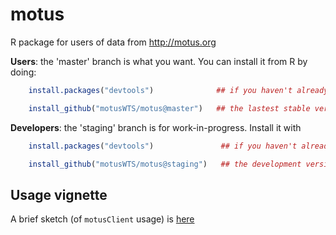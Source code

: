 # motus
R package for users of data from http://motus.org

**Users**: the 'master' branch is what you want.  You can install it
from R by doing:
```R
    install.packages("devtools")              ## if you haven't already done this

    install_github("motusWTS/motus@master")   ## the lastest stable version
```

**Developers**: the 'staging' branch is for work-in-progress.  Install it with
```R
    install.packages("devtools")               ## if you haven't already done this

    install_github("motusWTS/motus@staging")   ## the development version
```

## Usage vignette

A brief sketch (of `motusClient` usage) is [here](https://github.com/motusWTS/motusClient/blob/master/inst/doc/motusClient_R_package_usage.md)

